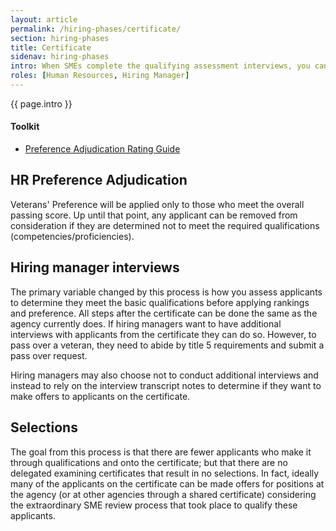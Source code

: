 ```yaml
---
layout: article
permalink: /hiring-phases/certificate/
section: hiring-phases
title: Certificate
sidenav: hiring-phases
intro: When SMEs complete the qualifying assessment interviews, you can adjudicate veterans’ preference and assign categories based on whether the applicant met or exceeded the requirements during the interviews. After you issue a hiring certificate to the hiring manager, they can either conduct additional interviews or make selections based on transcripts from the phone assessment interviews.
roles: [Human Resources, Hiring Manager]
---
```


<p class="usa-intro">
  {{ page.intro }}
</p>

<div class="chp-toolkit">
  <h4 class="chp-toolkit__title">Toolkit</h4>
  <ul class="chp-toolkit__list">
    <li class="chp-toolkit__item">
      <a href="{{site.baseurl}}/rating-guide/" class="chp-toolkit__link">
        Preference Adjudication Rating Guide
      </a>
    </li>
  </ul>
</div>

## HR Preference Adjudication

Veterans' Preference will be applied only to those who meet the overall passing score. Up until that point, any applicant can be removed from consideration if they are determined not to meet the required qualifications (competencies/proficiencies).

## Hiring manager interviews

The primary variable changed by this process is how you assess applicants to determine they meet the basic qualifications before applying rankings and preference. All steps after the certificate can be done the same as the agency currently does. If hiring managers want to have additional interviews with applicants from the certificate they can do so. However, to pass over a veteran, they need to abide by title 5 requirements and submit a pass over request.

Hiring managers may also choose not to conduct additional interviews and instead to rely on the interview transcript notes to determine if they want to make offers to applicants on the certificate.

## Selections

The goal from this process is that there are fewer applicants who make it through qualifications and onto the certificate; but that there are no delegated examining certificates that result in no selections. In fact, ideally many of the applicants on the certificate can be made offers for positions at the agency (or at other agencies through a shared certificate) considering the extraordinary SME review process that took place to qualify these applicants.
